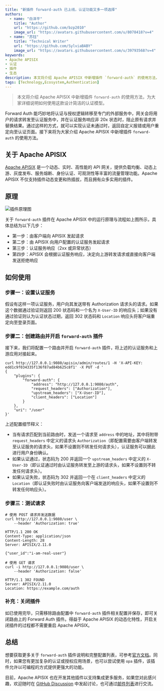```yaml
---
title: "新插件 forward-auth 已上线，认证功能又多一项选择"
authors:
  - name: "白泽平"
    title: "Author"
    url: "https://github.com/bzp2010"
    image_url: "https://avatars.githubusercontent.com/u/8078418?v=4"
  - name: "苏钰"
    title: "Technical Writer"
    url: "https://github.com/SylviaBABY"
    image_url: "https://avatars.githubusercontent.com/u/39793568?v=4"
keywords: 
- Apache APISIX
- 认证
- 插件
- 生态
description: 本文将介绍 Apache APISIX 中新增插件 `forward-auth` 的使用方法，为大家详细说明如何使用这款设计简洁的认证模型。
tags: [Technology,Ecosystem,Authentication]
---
```


> 本文将介绍 Apache APISIX 中新增插件 `forward-auth` 的使用方法，为大家详细说明如何使用这款设计简洁的认证模型。

<!--truncate-->

Forward Auth 能巧妙地将认证与授权逻辑转移至专门的外部服务中，网关会将用户的请求转发至认证服务中，并在认证服务响应非 20x 状态时，阻止原有请求并替换结果。通过这样的方式，就可以实现认证未通过时，返回自定义报错或用户重定向至认证页面。接下来将为大家介绍 Apache APISIX 中新增插件 `forward-auth` 的使用方法。

## 关于 Apache APISIX

[Apache APISIX](https://github.com/apache/apisix) 是一个动态、实时、高性能的 API 网关，提供负载均衡、动态上游、灰度发布、服务熔断、身份认证、可观测性等丰富的流量管理功能。Apache APISIX 不仅支持插件动态变更和热插拔，而且拥有众多实用的插件。

## 原理

![插件原理图](https://static.apiseven.com/202108/1643096414141-ccbc33c0-7899-445a-a2f8-b6d5341c44df.jpg)

关于 `forward-auth` 插件在 Apache APISIX 中的运行原理与流程如上图所示，具体总结为以下几步：

- 第一步：由客户端向 APISIX 发起请求
- 第二步：由 APISIX 向用户配置的认证服务发起请求
- 第三步：认证服务响应（2xx 或异常状态）
- 第四步：APISIX 会根据认证服务响应，决定向上游转发请求或直接向客户端发送拒绝响应

## 如何使用

### 步骤一：设置认证服务

假设有这样一项认证服务，用户向其发送带有 Authorization 请求头的请求。如果这个数据通过验证则返回 200 状态码和一个名为 `X-User-ID` 的响应头；如果没有通过验证则认为认证状态过期，返回 302 状态码和 `Location` 响应头将客户端重定向至登录页面。

### 步骤二：创建路由并开启 `forward-auth` 插件

接下来，我们将配置一个路由并开启 `forward-auth` 插件，将上述的认证服务和上游应用对接起来。

```shell
curl http://127.0.0.1:9080/apisix/admin/routes/1 -H 'X-API-KEY: edd1c9f034335f136f87ad84b625c8f1' -X PUT -d '
{
    "plugins": {
        "forward-auth": {
            "address": "http://127.0.0.1:9080/auth",
            "request_headers": ["Authorization"],
            "upstream_headers": ["X-User-ID"],
            "client_headers": ["Location"]
        }
    },
    "uri": "/user"
}'
```

上述配置细节释义：

- 当有请求匹配到当前路由时，发送一个请求至 `address` 中的地址，其中将附带`request_headers` 中定义的请求头 `Authorization`（即配置需要由客户端转发至认证服务的请求头，如果不设置则不转发任何请求头），认证服务可以据此进行用户身份确认。
- 如果认证通过，状态码为 200 并返回一个 `upstream_headers` 中定义的 `X-User-ID`（即认证通过时由认证服务转发至上游的请求头，如果不设置则不转发任何请求头）。
- 如果认证失败，状态码为 302 并返回一个在 `client_headers` 中定义的 `Location`（即认证失败时由认证服务向客户端发送的响应头，如果不设置则不转发任何响应头）。

### 步骤三：测试请求

```shell
# 使用 POST 请求并发送数据
curl http://127.0.0.1:9080/user \
    --header 'Authorization: true'

HTTP/1.1 200 OK
Content-Type: application/json
Content-Length: 28
Server: APISIX/2.11.0

{"user_id":"i-am-real-user"}

# 使用 GET 请求
curl -i http://127.0.0.1:9080/user \
    --header 'Authorization: false'

HTTP/1.1 302 FOUND
Server: APISIX/2.11.0
Location: https://example.com/auth
```

### 补充：关闭插件

如已使用完毕，只需移除路由配置中 `forward-auth` 插件相关配置并保存，即可关闭路由上的 Forward Auth 插件。得益于 Apache APISIX 的动态化特性，开启关闭插件的过程都不需要重启 Apache APISIX。

## 总结

想要获取更多关于 `forward-auth` 插件说明和完整配置列表，可参考[官方文档](https://apisix.apache.org/docs/apisix/next/plugins/forward-auth)。同时，如果您有更加复杂的认证或授权应用场景，也可以尝试使用 `opa` 插件，该插件允许以可编程的方式提供更强大的功能。

目前，Apache APISIX 也在开发其他插件以支持集成更多服务，如果您对此感兴趣，欢迎随时在 [GitHub Discussion](https://github.com/apache/apisix/discussions) 中发起讨论，也可通过[邮件列表](https://apisix.apache.org/zh/docs/general/subscribe-guide)进行交流。
